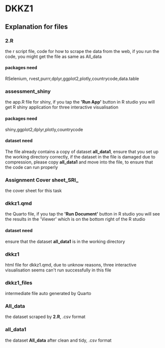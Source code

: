 # DKKZ1 
## Explanation for files
### 2.R 
the r script file, code for how to scrape the data from the web, if you run the code, you might get the file as same as All_data
#### packages need
RSelenium, rvest,purrr,dplyr,ggplot2,plotly,countrycode,data.table
### assessment_shiny
the app.R file for shiny, if you tap the **'Run App'** button in R studio you will get R shiny application for three interactive visualisation
#### packages need
shiny,ggplot2,dplyr,plotly,countrycode
#### dataset need
The file already contains a copy of dataset **all_data1**, ensure that you set up the working directory correctly, if the dataset in the file is damaged due to compression, please copy **all_data1** and move into the file, to ensure that the code can run properly
### Assignment Cover sheet_SRI_
the cover sheet for this task
### dkkz1.qmd
the Quarto file, if you tap the **'Run Document'** button in R studio you will see the results in the 'Viewer' which is on the bottom right of the R studio
#### dataset need
ensure that the dataset **all_data1** is in the working directory
### dkkz1
html file for dkkz1.qmd, due to unknow reasons, three interactive visualisation seems can't run successfully in this file
### dkkz1_files
intermediate file auto generated by Quarto
### All_data
the dataset scraped by **2.R**, .csv format
### all_data1
the dataset **All_data** after clean and tidy, .csv format
